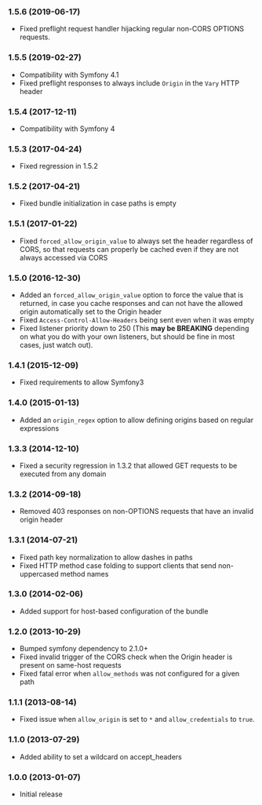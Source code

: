 ### 1.5.6 (2019-06-17)

  * Fixed preflight request handler hijacking regular non-CORS OPTIONS requests.

### 1.5.5 (2019-02-27)

  * Compatibility with Symfony 4.1
  * Fixed preflight responses to always include `Origin` in the `Vary` HTTP header

### 1.5.4 (2017-12-11)

  * Compatibility with Symfony 4

### 1.5.3 (2017-04-24)

  * Fixed regression in 1.5.2

### 1.5.2 (2017-04-21)

  * Fixed bundle initialization in case paths is empty

### 1.5.1 (2017-01-22)
 
  * Fixed `forced_allow_origin_value` to always set the header regardless of CORS, so that requests can properly be cached even if they are not always accessed via CORS

### 1.5.0 (2016-12-30)

  * Added an `forced_allow_origin_value` option to force the value that is returned, in case you cache responses and can not have the allowed origin automatically set to the Origin header
  * Fixed `Access-Control-Allow-Headers` being sent even when it was empty
  * Fixed listener priority down to 250 (This **may be BREAKING** depending on what you do with your own listeners, but should be fine in most cases, just watch out).

### 1.4.1 (2015-12-09)

  * Fixed requirements to allow Symfony3

### 1.4.0 (2015-01-13)

  * Added an `origin_regex` option to allow defining origins based on regular expressions

### 1.3.3 (2014-12-10)

  * Fixed a security regression in 1.3.2 that allowed GET requests to be executed from any domain

### 1.3.2 (2014-09-18)

  * Removed 403 responses on non-OPTIONS requests that have an invalid origin header

### 1.3.1 (2014-07-21)

  * Fixed path key normalization to allow dashes in paths
  * Fixed HTTP method case folding to support clients that send non-uppercased method names

### 1.3.0 (2014-02-06)

  * Added support for host-based configuration of the bundle

### 1.2.0 (2013-10-29)

  * Bumped symfony dependency to 2.1.0+
  * Fixed invalid trigger of the CORS check when the Origin header is present on same-host requests
  * Fixed fatal error when `allow_methods` was not configured for a given path

### 1.1.1 (2013-08-14)

  * Fixed issue when `allow_origin` is set to `*` and `allow_credentials` to `true`.

### 1.1.0 (2013-07-29)

  * Added ability to set a wildcard on accept_headers

### 1.0.0 (2013-01-07)

  * Initial release
